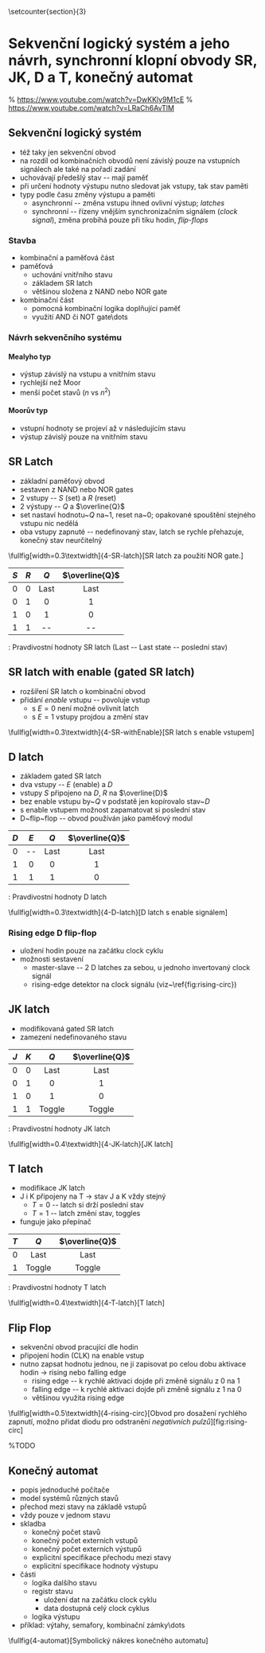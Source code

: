 \setcounter{section}{3}
# Sekvenční logický systém a jeho návrh, synchronní klopní obvody SR, JK, D a T, konečný automat

% https://www.youtube.com/watch?v=DwKKly9M1cE
% https://www.youtube.com/watch?v=LRaCh6AvTlM

## Sekvenční logický systém
- též taky jen sekvenční obvod
- na rozdíl od kombinačních obvodů není závislý pouze na vstupních signálech ale také na pořadí zadání
- uchovávají předešlý stav -- mají paměť
- při určení hodnoty výstupu nutno sledovat jak vstupy, tak stav paměti
- typy podle času změny výstupu a paměti
	- asynchronní -- změna vstupu ihned ovlivní výstup; *latches*
	- synchronní -- řízeny vnějším synchronizačním signálem (*clock signal*), změna probíhá pouze při tiku hodin, *flip-flops*

### Stavba
- kombinační a paměťová část
- paměťová
	- uchování vnitřního stavu
	- základem SR latch
	- většinou složena z NAND nebo NOR gate
- kombinační část
	- pomocná kombinační logika doplňující paměť
	- využití AND či NOT gate\dots

### Návrh sekvenčního systému
#### Mealyho typ
- výstup závislý na vstupu a vnitřním stavu
- rychlejší než Moor
- menší počet stavů ($n$ vs $n^2$)

#### Moorův typ
- vstupní hodnoty se projeví až v následujícím stavu
- výstup závislý pouze na vnitřním stavu

## SR Latch
- základní paměťový obvod
- sestaven z NAND nebo NOR gates
- 2 vstupy -- $S$ (set) a $R$ (reset)
- 2 výstupy -- $Q$ a $\overline{Q}$
- set nastaví hodnotu~$Q$ na~1, reset na~0; opakované spouštění stejného vstupu nic nedělá
- oba vstupy zapnuté -- nedefinovaný stav, latch se rychle přehazuje, konečný stav neurčitelný

\fullfig[width=0.3\textwidth]{4-SR-latch}[SR latch za použití NOR gate.]

|$S$|$R$|$Q$|$\overline{Q}$|
|:--:|:--:|:--:|:--:|
|0|0|Last|Last|
|0|1|0|1|
|1|0|1|0|
|1|1|--|--|
: Pravdivostní hodnoty SR latch (Last -- Last state -- poslední stav)

## SR latch with enable (gated SR latch)
- rozšíření SR latch o kombinační obvod
- přidání *enable* vstupu -- povoluje vstup
	- s $E = 0$ není možné ovlivnit latch
	- s $E = 1$ vstupy projdou a změní stav

\fullfig[width=0.3\textwidth]{4-SR-withEnable}[SR latch s enable vstupem]

## D latch
- základem gated SR latch
- dva vstupy -- $E$ (enable) a $D$
- vstupy $S$ připojeno na $D$, $R$ na $\overline{D}$
- bez enable vstupu by~$Q$ v podstatě jen kopírovalo stav~$D$
- s enable vstupem možnost zapamatovat si poslední stav
- D~flip~flop -- obvod používán jako paměťový modul

|$D$|$E$|$Q$|$\overline{Q}$|
|:--:|:--:|:--:|:--:|
|0|--|Last|Last|
|1|0|0|1|
|1|1|1|0|
: Pravdivostní hodnoty D latch

\fullfig[width=0.3\textwidth]{4-D-latch}[D latch s enable signálem]

### Rising edge D flip-flop
- uložení hodin pouze na začátku clock cyklu
- možnosti sestavení
	- master-slave -- 2 D latches za sebou, u jednoho invertovaný clock signál
	- rising-edge detektor na clock signálu (viz~\ref{fig:rising-circ})

## JK latch
- modifikovaná gated SR latch
- zamezení nedefinovaného stavu

|$J$|$K$|$Q$|$\overline{Q}$|
|:--:|:--:|:--:|:--:|
|0|0|Last|Last|
|0|1|0|1|
|1|0|1|0|
|1|1|Toggle|Toggle|
: Pravdivostní hodnoty JK latch

\fullfig[width=0.4\textwidth]{4-JK-latch}[JK latch]

## T latch
- modifikace JK latch
- J i K připojeny na T $\rightarrow$ stav J a K vždy stejný
	- $T=0$ -- latch si drží poslední stav
	- $T=1$ -- latch změní stav, toggles
- funguje jako přepínač

|$T$|$Q$|$\overline{Q}$|
|:--:|:--:|:--:|
|0|Last|Last|
|1|Toggle|Toggle|
: Pravdivostní hodnoty T latch

\fullfig[width=0.4\textwidth]{4-T-latch}[T latch]

## Flip Flop
- sekvenční obvod pracující dle hodin
- připojení hodin (CLK) na enable vstup
- nutno zapsat hodnotu jednou, ne ji zapisovat po celou dobu aktivace hodin $\rightarrow$ rising nebo falling edge
	- rising edge -- k rychlé aktivaci dojde při změně signálu z 0 na 1
	- falling edge -- k rychlé aktivaci dojde při změně signálu z 1 na 0
	- většinou využita rising edge

\fullfig[width=0.5\textwidth]{4-rising-circ}[Obvod pro dosažení rychlého zapnutí, možno přidat diodu pro odstranění *negativních pulzů*][fig:rising-circ]

%TODO
## Konečný automat
- popis jednoduché počítače
- model systémů různých stavů
- přechod mezi stavy na základě vstupů
- vždy pouze v jednom stavu
- skladba
	- konečný počet stavů
	- konečný počet externích vstupů
	- konečný počet externích výstupů
	- explicitní specifikace přechodu mezi stavy
	- explicitní specifikace hodnoty výstupu
- části
	- logika dalšího stavu
	- registr stavu
		- uložení dat na začátku clock cyklu
		- data dostupná celý clock cyklus
	- logika výstupu
- příklad: výtahy, semafory, kombinační zámky\dots

\fullfig{4-automat}[Symbolický nákres konečného automatu]
